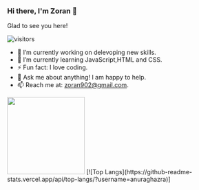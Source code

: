 ### Hi there, I'm Zoran 👋

Glad to see you here!

![visitors](https://visitor-badge.glitch.me/badge?page_id=${zoran902}.${502871859})
- 🔭 I’m currently working on delevoping new skills.
- 🌱 I’m currently learning JavaScript,HTML and CSS.
- ⚡ Fun fact: I love coding.
- 💬 Ask me about anything! I am happy to help.
- 📫 Reach me at: zoran902@gmail.com.

<img height="180em" src="https://github-readme-stats.vercel.app/api?username=zoran902&show_icons=true&hide_border=true&&count_private=true&include_all_commits=true"/>
[![Top Langs](https://github-readme-stats.vercel.app/api/top-langs/?username=anuraghazra)]
<!--
**zoran902/zoran902** is a ✨ _special_ ✨ repository because its `README.md` (this file) appears on your GitHub profile.

Here are some ideas to get you started:

- 🔭 I’m currently working on ...
- 🌱 I’m currently learning ...
- 👯 I’m looking to collaborate on ...
- 🤔 I’m looking for help with ...
- 💬 Ask me about ...
- 📫 How to reach me: ...
- 😄 Pronouns: ...
- ⚡ Fun fact: ...
-->
